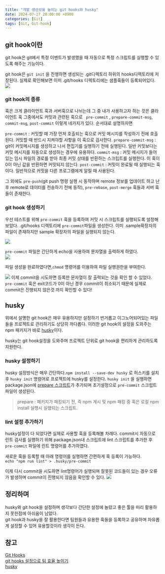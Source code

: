```yaml
---
title: "개발 생산성을 높이는 git hooks와 husky"
date: 2024-07-27 20:00:00 +0900
categories: [Git]
tags: [Git, Git-hook]
---
```


## git hook이란
git hook은 git에서 특정 이벤트가 발생했을 때 자동으로 특정 스크립트를 실행할 수 있도록 해주는 기능이다. 

git hook은 ```git init``` 을 진행하면 생성되는 .git디렉토리 하위의 hooks디렉토리에 저장된다. 실제로 확인해보면 이미 .git/hooks 디렉토리에는 샘플훅들이 등록되어있다.
![](https://velog.velcdn.com/images/pro-yeong/post/fab39ef0-3a9b-4c99-849f-93ec0c301c4e/image.png)

### git hook의 종류
훅은 크게 클라이언트 훅과 서버훅으로 나뉘는데 그 중 내가 사용하고자 하는 것은 클라이언트 훅 그중에서도 커밋과 관련된 훅으로  ```
pre-commit``` ,  ```prepare-commit-msg```, ```commit-msg```, ```post-commit``` 이렇게 네가지가 있다.
순서대로 설명하자면

```pre-commit``` : 커밋할 때 가장 먼저 호출되는 훅으로 커밋 메시지를 작성하기 전에 호출된다. 커밋할 때 반드시 지켜야할 사항을 이 훅으로 검사한다. 
```prepare-commit-msg``` : git이 커밋메시지를 생성하고 나서 편집기를 실행하기 전에 실행된다. 일반 커밋보다는 커밋 메시지를 자동으로 생성하는 경우에 유용하다.
```commit-msg``` : 커밋 메시지가 들어있는 임시 파일의 경로를 받아 최종 커밋 상태를 반환하는 스크립트를 실행한다. 이 훅이 0이 아닌 값을 반환하면 커밋되지 않는다.
```post-commit``` : 커밋이 완료될 때 실행되는 훅이다. 일반적으로 커밋을 다른 프로그램에게 알릴 때 사용된다.

그 외에도 
```pre-push```(git push 명령 실행 시 동작하며  remote 정보를 업데이트 하고 난후 remote로 데이터를 전송하기 전에 동작), ```pre-rebase```, ```post-merge``` 훅들과 서버 훅들이 존재한다.

### git hook 생성하기
우선 테스트를 위해 ```pre-commit``` 훅을 등록하여 커밋 시 스크립트를 실행되도록 설정해보았다. .git/hooks 디렉토리에 ```pre-commit```파일을 생성한다. 이미 .sample확장자의 파일이 존재하지만 sample 확장자의 파일을 실행되지 않는다.

![](https://velog.velcdn.com/images/pro-yeong/post/e6bf6614-1530-468a-9bc1-10b46d7e63c8/image.png)

```pre-commit``` 파일은 간단하게 echo을 사용하여 문자열을 출력하게 하였다.<br>
![](https://velog.velcdn.com/images/pro-yeong/post/9a101a1f-0961-4f76-bd49-76ee8f7a012b/image.png)

파일 생성을 완료하였다면,```chmod``` 명령어를 이용하여 파일 실행권한을 부여한다. 

![](https://velog.velcdn.com/images/pro-yeong/post/ef567ba9-0c91-49e9-b5a4-d10dfaf61bcc/image.png)
이제 commit을 시도하면 등록한 문자열이 잘 출력되는 것을 확인 할 수 있었다.
```pre-commit``` 훅은 exit코드가 0이 아닌 경우 commit이 취소되기 때문에 실제로 commit은 진행되지 않은것 까지 확인할 수 있다!


## husky
위에서 설명한 git hook은 매우 유용하지만 설정하기 번거롭고 이그노어되어있는 파일들을 프로젝트로 관리하기도 상당히 까다롭다.
이러한 git hook의 설정을 도와주는 npm 패키지가 바로 [husky](https://typicode.github.io/husky/)이다.

husky는 git hook설정을 도와주며 프로젝트 단위로 git hook을 편리하게 관리하도록 지원한다.

### husky 설정하기
husky 설정방식은 매우 간단하다.```npm install --save-dev husky``` 로 허스키를 설치 후 ```husky init``` 명령어로 프로젝트에 husky를 설정한다. 
```husky init``` 을 실행하면 package.json에 [prepare 스크립트](https://docs.npmjs.com/cli/v10/using-npm/scripts)가 추가되며 초기설정으로 ```pre-commit``` 스크립트 파일이 생성된다.
> prepare : 패키지가 패킹되기 전, 즉 npm 게시 및 npm 패킹 중 혹은 로컬 npm install 실행시 실행되는 스크립트.


### lint 설정 추가하기
husky설정이 다 되었다면 실제로 사용할 훅을 등록해볼 차례다.
commit시 자동으로 린트 검사를 실행하기 위해 package.json내 스크립트에 lint 스크립트를 추가한 후 ```pre-commit``` 파일에 린트 명령어를 추가하였다. 

새로운 훅을 등록할 때 아래 명령어를 실행하면 간편하게 훅 등록이 가능하다. <br>
```echo "npm run lint" > .husky/pre-commit```

이제 다시 commit을 시도하면 lint명령어가 실행되며 잘못된 코드들이 있는 경우 오류가 발생하며 commit이 진행되지 않음을 확인할 수 있다.
![](https://velog.velcdn.com/images/pro-yeong/post/df823e7d-7efa-4231-8c25-a581b1ff3184/image.jpg)


## 정리하며
husky와 git hook을 설정하며 생각보다 간단한 설정에 놀랐고 좋은 툴을 미리 활용하지 못한점에 아쉬움이 남았다.   
git hook과 husky을 잘 활용한다면 팀원들과 유용한 훅들을 등록하고 공유하며 자유롭게 설정할 수 있어 유용할것이라 생각이 든다.




참고
----
[Git Hooks](https://git-scm.com/book/ko/v2/Git%EB%A7%9E%EC%B6%A4-Git-Hooks)   
[git hooks 설정으로 팀 효율 높이기](https://naamukim.tistory.com/18)   
[husky](https://typicode.github.io/husky/)   
   